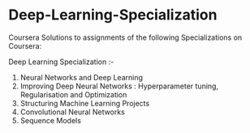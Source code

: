 # Deep-Learning-Specialization
Coursera
Solutions to assignments of the following Specializations on Coursera:

Deep Learning Specialization :-
1) Neural Networks and Deep Learning
2) Improving Deep Neural Networks : Hyperparameter tuning, Regularisation and Optimization
3) Structuring Machine Learning Projects
4) Convolutional Neural Networks
5) Sequence Models 
